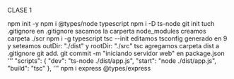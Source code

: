 CLASE 1

npm init -y
npm i @types/node typescript
npm i -D ts-node
git init
tuch .gitignore
en .gitignore sacamos la carperta node_modules
creamos carpeta ./scr
npm i -g typescript
tsc --init
editamos tsconfig generado en 9 y seteamos outDir: "./dist" y rootDir: "./src"
tsc
agregamos carpeta dist a .gitignore
git add.
git commit -m "iniciando servidor web"
en package.json ''' "scripts": { "dev": "ts-node ./dist/app.js", "start": "node ./dist/app.js", "build": "tsc" }, '''
npm i express @types/express